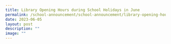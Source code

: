 ```yaml
---
title: Library Opening Hours during School Holidays in June
permalink: /school-announcement/school-announcement/library-opening-hours-during-school-holidays-in-june/
date: 2023-06-05
layout: post
description: ""
image: ""
---
```

